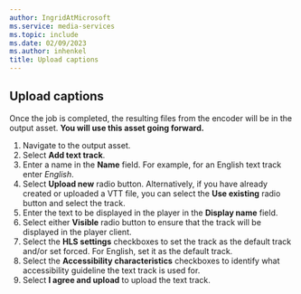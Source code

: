```yaml
---
author: IngridAtMicrosoft
ms.service: media-services
ms.topic: include
ms.date: 02/09/2023
ms.author: inhenkel
title: Upload captions
---
```


## Upload captions

Once the job is completed, the resulting files from the encoder will be in the output asset.  **You will use this asset going forward.**

1. Navigate to the output asset.
1. Select **Add text track**.
1. Enter a name in the **Name** field. For example, for an English text track enter *English*.
1. Select **Upload new** radio button. Alternatively, if you have already created or uploaded a VTT file, you can select the **Use existing** radio button and select the track.
1. Enter the text to be displayed in the player in the **Display name** field.
1. Select either **Visible** radio button to ensure that the track will be displayed in the player client.
1. Select the **HLS settings** checkboxes to set the track as the default track and/or set forced. For English, set it as the default track.
1. Select the **Accessibility characteristics** checkboxes to identify what accessibility guideline the text track is used for.
1. Select **I agree and upload** to upload the text track.
